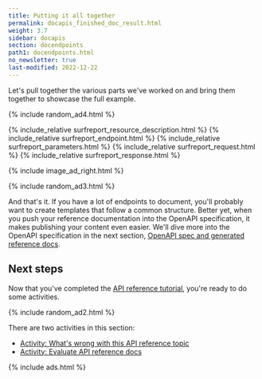 ```yaml
---
title: Putting it all together
permalink: docapis_finished_doc_result.html
weight: 3.7
sidebar: docapis
section: docendpoints
path1: docendpoints.html
no_newsletter: true
last-modified: 2022-12-22
---
```


Let's pull together the various parts we've worked on and bring them together to showcase the full example.

{% include random_ad4.html %}

<div class="docSample">
{% include_relative surfreport_resource_description.html %}
{% include_relative surfreport_endpoint.html %}
{% include_relative surfreport_parameters.html %}
{% include_relative surfreport_request.html %}
{% include_relative surfreport_response.html %}
</div>

{% include image_ad_right.html %}

{% include random_ad3.html %}

And that's it. If you have a lot of endpoints to document, you'll probably want to create templates that follow a common structure. Better yet, when you push your reference documentation into the OpenAPI specification, it makes publishing your content even easier. We'll dive more into the OpenAPI specification in the next section, [OpenAPI spec and generated reference docs](restapispecifications.html).

## Next steps

Now that you've completed the [API reference tutorial](docapis_api_reference_tutorial_overview.html), you're ready to do some activities.

{% include random_ad2.html %}

There are two activities in this section:

* [Activity: What's wrong with this API reference topic](docapis_api_whats_wrong_activity.html)
* [Activity: Evaluate API reference docs](docapis_api_reference_activity.html)

{% include ads.html %}
